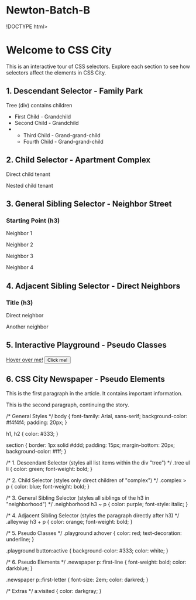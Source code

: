 # Newton-Batch-B
!DOCTYPE html>
<html lang="en">
<head>
<meta charset="UTF-8">
<meta name="viewport" content="width=device-width, initial-scale=1.0">
<title>CSS City Adventure - Selectors Lab</title>

<link rel="stylesheet" href="index.css"/>
</head>
<body>

<h1>Welcome to CSS City</h1>
<p>This is an interactive tour of CSS selectors. Explore each section to see how selectors affect the elements in CSS City.</p>

<!-- Descendant Selector Section -->
<section class="park">
  <h2>1. Descendant Selector - Family Park</h2>
  <div class="tree">
    <p>Tree (div) contains children</p>
    <ul>
      <li>First Child - Grandchild</li>
      <li>Second Child - Grandchild</li>
      <li><ul>
        <li>Third Child - Grand-grand-child</li>
        <li>Fourth Child - Grand-grand-child</li>
      </ul></li>
    </ul>
  </div>
</section>

<!-- Child Selector Section -->
<section class="apartment">
  <h2>2. Child Selector - Apartment Complex</h2>
  <div class="complex">
    <p>Direct child tenant</p>
    <div>
      <p>Nested child tenant</p>
    </div>
  </div>
</section>

<!-- General Sibling Selector Section -->
<section class="neighborhood">
  <h2>3. General Sibling Selector - Neighbor Street</h2>
  <h3>Starting Point (h3)</h3>
  <p>Neighbor 1</p>
  <p>Neighbor 2</p>
  <p>Neighbor 3</p>
  <div>
    <p>Neighbor 4</p>
  </div>
</section>

<!-- Adjacent Sibling Selector Section -->
<section class="alleyway">
  <h2>4. Adjacent Sibling Selector - Direct Neighbors</h2>
  <h3>Title (h3)</h3>
  <p>Direct neighbor</p>
  <p>Another neighbor</p>
</section>

<!-- Pseudo Classes Section -->
<section class="playground">
  <h2>5. Interactive Playground - Pseudo Classes</h2>
  <a href="#">Hover over me!</a>
  <button>Click me!</button>
</section>

<!-- Pseudo Elements Section -->
<section class="newspaper">
  <h2>6. CSS City Newspaper - Pseudo Elements</h2>
  <p>This is the first paragraph in the article. It contains important information.</p>
  <p>This is the second paragraph, continuing the story.</p>
</section>

</body>
</html>



/* General Styles */
body {
    font-family: Arial, sans-serif;
    background-color: #f4f4f4;
    padding: 20px;
  }
  
  h1, h2 {
    color: #333;
  }
  
  section {
    border: 1px solid #ddd;
    padding: 15px;
    margin-bottom: 20px;
    background-color: #fff;
  }
  
  /* 1. Descendant Selector (styles all list items within the div "tree") */
  .tree ul li {
    color: green;
    font-weight: bold;
  }
  
  /* 2. Child Selector (styles only direct children of "complex") */
  .complex > p {
    color: blue;
    font-weight: bold;
  }
  
  /* 3. General Sibling Selector (styles all siblings of the h3 in "neighborhood") */
  .neighborhood h3 ~ p {
    color: purple;
    font-style: italic;
  }
  
  /* 4. Adjacent Sibling Selector (styles the paragraph directly after h3) */
  .alleyway h3 + p {
    color: orange;
    font-weight: bold;
  }
  
  /* 5. Pseudo Classes */
  .playground a:hover {
    color: red;
    text-decoration: underline;
  }
  
  .playground button:active {
    background-color: #333;
    color: white;
  }
  
  /* 6. Pseudo Elements */
  .newspaper p::first-line {
    font-weight: bold;
    color: darkblue;
  }
  
  .newspaper p::first-letter {
    font-size: 2em;
    color: darkred;
  }
  
  /* Extras */
  a:visited {
    color: darkgray;
  }
